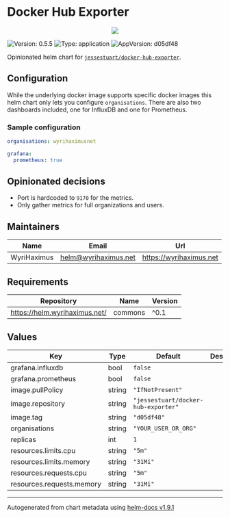# Docker Hub Exporter

<p align="center">
  <img src="https://helm.wyrihaximus.net/images/charts/docker-hub-exporter.png">
</p>

![Version: 0.5.5](https://img.shields.io/badge/Version-0.5.5-informational?style=flat-square) ![Type: application](https://img.shields.io/badge/Type-application-informational?style=flat-square) ![AppVersion: d05df48](https://img.shields.io/badge/AppVersion-d05df48-informational?style=flat-square)

Opinionated helm chart for [`jessestuart/docker-hub-exporter`](https://github.com/jessestuart/docker-hub-exporter).

## Configuration

While the underlying docker image supports specific docker images this helm chart only lets you configure
`organisations`. There are also two dashboards included, one for InfluxDB and one for Prometheus.

### Sample configuration

```yaml
organisations: wyrihaximusnet

grafana:
  prometheus: true
```

## Opinionated decisions

* Port is hardcoded to `9170` for the metrics.
* Only gather metrics for full organizations and users.

## Maintainers

| Name | Email | Url |
| ---- | ------ | --- |
| WyriHaximus | <helm@wyrihaximus.net> | <https://wyrihaximus.net> |

## Requirements

| Repository | Name | Version |
|------------|------|---------|
| https://helm.wyrihaximus.net/ | commons | ^0.1 |

## Values

| Key | Type | Default | Description |
|-----|------|---------|-------------|
| grafana.influxdb | bool | `false` |  |
| grafana.prometheus | bool | `false` |  |
| image.pullPolicy | string | `"IfNotPresent"` |  |
| image.repository | string | `"jessestuart/docker-hub-exporter"` |  |
| image.tag | string | `"d05df48"` |  |
| organisations | string | `"YOUR_USER_OR_ORG"` |  |
| replicas | int | `1` |  |
| resources.limits.cpu | string | `"5m"` |  |
| resources.limits.memory | string | `"31Mi"` |  |
| resources.requests.cpu | string | `"5m"` |  |
| resources.requests.memory | string | `"31Mi"` |  |

----------------------------------------------
Autogenerated from chart metadata using [helm-docs v1.9.1](https://github.com/norwoodj/helm-docs/releases/v1.9.1)
